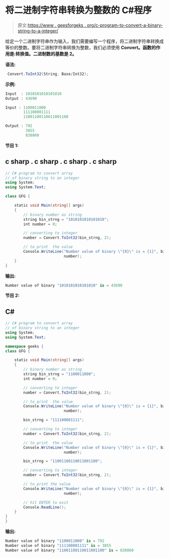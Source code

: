 # 将二进制字符串转换为整数的 C#程序

> 原文:[https://www . geesforgeks . org/c-program-to-convert-a-binary-string-to-a-integer/](https://www.geeksforgeeks.org/c-program-to-convert-a-binary-string-to-an-integer/)

给定一个二进制字符串作为输入，我们需要编写一个程序，将二进制字符串转换成等价的整数。要将二进制字符串转换为整数，我们必须使用 **Convert。函数的作用是:转换值。二进制数的基数是 2。**

**语法:**

```cs
 Convert.ToInt32(String, Base/Int32);

```

**示例:**

```cs
Input  : 1010101010101010
Output : 43690

Input : 1100011000
        111100001111
        11001100110011001100

Output : 792
         3855
         838860

```

**节目 1:**

## c sharp . c sharp . c sharp . c sharp

```cs
// C# program to convert array
// of binary string to an integer
using System;
using System.Text;

class GFG {

    static void Main(string[] args)
    {
        // binary number as string
        string bin_strng = "1010101010101010";
        int number = 0;

        // converting to integer
        number = Convert.ToInt32(bin_strng, 2);

        // to print  the value
        Console.WriteLine("Number value of binary \"{0}\" is = {1}", bin_strng,
                          number);
    }
}
```

**输出:**

```cs
Number value of binary "1010101010101010" is = 43690

```

**节目 2:**

## C#

```cs
// C# program to convert array
// of binary string to an integer
using System;
using System.Text;

namespace geeks {
class GFG {

    static void Main(string[] args)
    {
        // binary number as string
        string bin_strng = "1100011000";
        int number = 0;

        // converting to integer
        number = Convert.ToInt32(bin_strng, 2);

        // to print  the value
        Console.WriteLine("Number value of binary \"{0}\" is = {1}", bin_strng,
                          number);

        bin_strng = "111100001111";

        // converting to integer
        number = Convert.ToInt32(bin_strng, 2);

        // to print  the value
        Console.WriteLine("Number value of binary \"{0}\" is = {1}", bin_strng,
                          number);

        bin_strng = "11001100110011001100";

        // converting to integer
        number = Convert.ToInt32(bin_strng, 2);

        // to print the value
        Console.WriteLine("Number value of binary \"{0}\" is = {1}", bin_strng,
                          number);

        // hit ENTER to exit
        Console.ReadLine();
    }
}
}
```

**输出:**

```cs
Number value of binary "1100011000" is = 792
Number value of binary "111100001111" is = 3855
Number value of binary "11001100110011001100" is = 838860

```